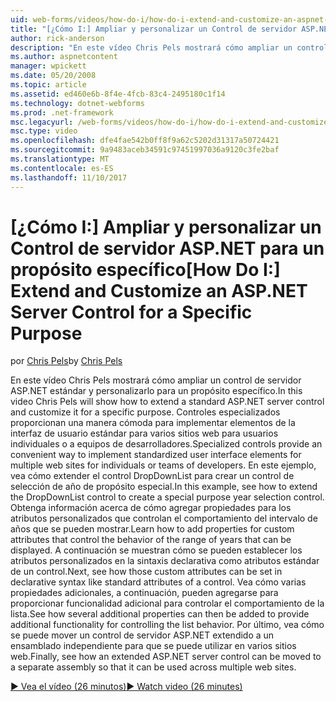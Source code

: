 ```yaml
---
uid: web-forms/videos/how-do-i/how-do-i-extend-and-customize-an-aspnet-server-control-for-a-specific-purpose
title: "[¿Cómo I:] Ampliar y personalizar un Control de servidor ASP.NET para un propósito específico | Documentos de Microsoft"
author: rick-anderson
description: "En este vídeo Chris Pels mostrará cómo ampliar un control de servidor ASP.NET estándar y personalizarlo para un propósito específico. Controles especializados proporcionan una c..."
ms.author: aspnetcontent
manager: wpickett
ms.date: 05/20/2008
ms.topic: article
ms.assetid: ed460e6b-8f4e-4fcb-83c4-2495180c1f14
ms.technology: dotnet-webforms
ms.prod: .net-framework
msc.legacyurl: /web-forms/videos/how-do-i/how-do-i-extend-and-customize-an-aspnet-server-control-for-a-specific-purpose
msc.type: video
ms.openlocfilehash: dfe4fae542b0ff8f9a62c5202d31317a50724421
ms.sourcegitcommit: 9a9483aceb34591c97451997036a9120c3fe2baf
ms.translationtype: MT
ms.contentlocale: es-ES
ms.lasthandoff: 11/10/2017
---
```

<a name="how-do-i-extend-and-customize-an-aspnet-server-control-for-a-specific-purpose"></a><span data-ttu-id="9ab20-104">[¿Cómo I:] Ampliar y personalizar un Control de servidor ASP.NET para un propósito específico</span><span class="sxs-lookup"><span data-stu-id="9ab20-104">[How Do I:] Extend and Customize an ASP.NET Server Control for a Specific Purpose</span></span>
====================
<span data-ttu-id="9ab20-105">por [Chris Pels](https://twitter.com/chrispels)</span><span class="sxs-lookup"><span data-stu-id="9ab20-105">by [Chris Pels](https://twitter.com/chrispels)</span></span>

<span data-ttu-id="9ab20-106">En este vídeo Chris Pels mostrará cómo ampliar un control de servidor ASP.NET estándar y personalizarlo para un propósito específico.</span><span class="sxs-lookup"><span data-stu-id="9ab20-106">In this video Chris Pels will show how to extend a standard ASP.NET server control and customize it for a specific purpose.</span></span> <span data-ttu-id="9ab20-107">Controles especializados proporcionan una manera cómoda para implementar elementos de la interfaz de usuario estándar para varios sitios web para usuarios individuales o a equipos de desarrolladores.</span><span class="sxs-lookup"><span data-stu-id="9ab20-107">Specialized controls provide an convenient way to implement standardized user interface elements for multiple web sites for individuals or teams of developers.</span></span> <span data-ttu-id="9ab20-108">En este ejemplo, vea cómo extender el control DropDownList para crear un control de selección de año de propósito especial.</span><span class="sxs-lookup"><span data-stu-id="9ab20-108">In this example, see how to extend the DropDownList control to create a special purpose year selection control.</span></span> <span data-ttu-id="9ab20-109">Obtenga información acerca de cómo agregar propiedades para los atributos personalizados que controlan el comportamiento del intervalo de años que se pueden mostrar.</span><span class="sxs-lookup"><span data-stu-id="9ab20-109">Learn how to add properties for custom attributes that control the behavior of the range of years that can be displayed.</span></span> <span data-ttu-id="9ab20-110">A continuación se muestran cómo se pueden establecer los atributos personalizados en la sintaxis declarativa como atributos estándar de un control.</span><span class="sxs-lookup"><span data-stu-id="9ab20-110">Next, see how those custom attributes can be set in declarative syntax like standard attributes of a control.</span></span> <span data-ttu-id="9ab20-111">Vea cómo varias propiedades adicionales, a continuación, pueden agregarse para proporcionar funcionalidad adicional para controlar el comportamiento de la lista.</span><span class="sxs-lookup"><span data-stu-id="9ab20-111">See how several additional properties can then be added to provide additional functionality for controlling the list behavior.</span></span> <span data-ttu-id="9ab20-112">Por último, vea cómo se puede mover un control de servidor ASP.NET extendido a un ensamblado independiente para que se puede utilizar en varios sitios web.</span><span class="sxs-lookup"><span data-stu-id="9ab20-112">Finally, see how an extended ASP.NET server control can be moved to a separate assembly so that it can be used across multiple web sites.</span></span>

[<span data-ttu-id="9ab20-113">&#9654; Vea el vídeo (26 minutos)</span><span class="sxs-lookup"><span data-stu-id="9ab20-113">&#9654; Watch video (26 minutes)</span></span>](https://channel9.msdn.com/Blogs/ASP-NET-Site-Videos/how-do-i-extend-and-customize-an-aspnet-server-control-for-a-specific-purpose)
